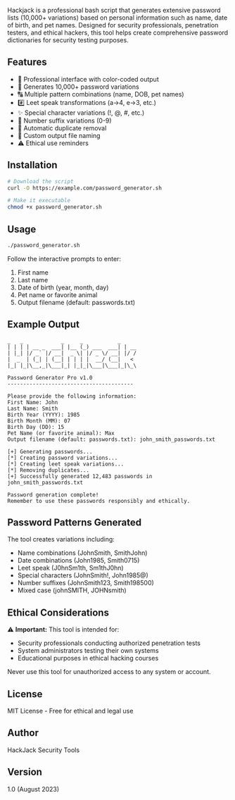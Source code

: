 Hackjack is a professional bash script that generates extensive password lists (10,000+ variations) based on personal information such as name, date of birth, and pet names. Designed for security professionals, penetration testers, and ethical hackers, this tool helps create comprehensive password dictionaries for security testing purposes.

## Features

- 🎨 Professional interface with color-coded output
- 🔣 Generates 10,000+ password variations
- 🔠 Multiple pattern combinations (name, DOB, pet names)
- #️⃣ Leet speak transformations (a->4, e->3, etc.)
- ✨ Special character variations (!, @, #, etc.)
- 🔢 Number suffix variations (0-9)
- 🧹 Automatic duplicate removal
- 📁 Custom output file naming
- ⚠️ Ethical use reminders

## Installation

```bash
# Download the script
curl -O https://example.com/password_generator.sh

# Make it executable
chmod +x password_generator.sh
```

## Usage

```bash
./password_generator.sh
```

Follow the interactive prompts to enter:
1. First name
2. Last name
3. Date of birth (year, month, day)
4. Pet name or favorite animal
5. Output filename (default: passwords.txt)

## Example Output

```
_   _            _     _           _    
| | | | __ _  ___| |__ (_) ___  ___| | __
| |_| |/ _` |/ __|  _ \| |/ _ \/ __| |/ /
|  _  | (_| | (__| | | | |  __/ (__|   < 
|_| |_|\__,_|\___|_| |_|_|\___|\___|_|\_\

Password Generator Pro v1.0
----------------------------------------

Please provide the following information:
First Name: John
Last Name: Smith
Birth Year (YYYY): 1985
Birth Month (MM): 07
Birth Day (DD): 15
Pet Name (or favorite animal): Max
Output filename (default: passwords.txt): john_smith_passwords.txt

[+] Generating passwords...
[*] Creating password variations...
[*] Creating leet speak variations...
[*] Removing duplicates...
[+] Successfully generated 12,483 passwords in john_smith_passwords.txt

Password generation complete!
Remember to use these passwords responsibly and ethically.
```

## Password Patterns Generated

The tool creates variations including:
- Name combinations (JohnSmith, SmithJohn)
- Date combinations (John1985, Smith0715)
- Leet speak (J0hnSm1th, Sm1thJ0hn)
- Special characters (JohnSmith!, John1985@)
- Number suffixes (JohnSmith123, Smith198500)
- Mixed case (johnSMITH, JOHNsmith)

## Ethical Considerations

⚠️ **Important:** This tool is intended for:
- Security professionals conducting authorized penetration tests
- System administrators testing their own systems
- Educational purposes in ethical hacking courses

Never use this tool for unauthorized access to any system or account.

## License

MIT License - Free for ethical and legal use

## Author

HackJack Security Tools

## Version

1.0 (August 2023)
